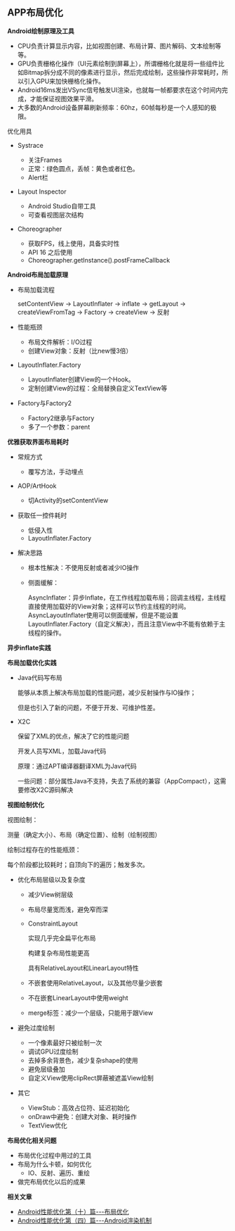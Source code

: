 ## APP布局优化



**Android绘制原理及工具**

+ CPU负责计算显示内容，比如视图创建、布局计算、图片解码、文本绘制等等。
+ GPU负责栅格化操作（UI元素绘制到屏幕上），所谓栅格化就是将一些组件比如Bitmap拆分成不同的像素进行显示，然后完成绘制，这些操作非常耗时，所以引入GPU来加快栅格化操作。
+ Android16ms发出VSync信号触发UI渲染，也就每一帧都要求在这个时间内完成，才能保证视图效果平滑。
+ 大多数的Android设备屏幕刷新频率：60hz，60帧每秒是一个人感知的极限。

优化用具

+ Systrace

  + 关注Frames
  + 正常：绿色圆点，丢帧：黄色或者红色。
  + Alert栏

+ Layout Inspector

  + Android Studio自带工具
  + 可查看视图层次结构

+ Choreographer

  + 获取FPS，线上使用，具备实时性
  + API 16 之后使用
  + Choreographer.getInstance().postFrameCallback

  

**Android布局加载原理**

+ 布局加载流程

  setContentView -> LayoutInflater -> inflate -> getLayout -> createViewFromTag -> Factory -> createView -> 反射

+ 性能瓶颈

  + 布局文件解析：I/O过程
  + 创建View对象：反射（比new慢3倍）

+ LayoutInflater.Factory

  + LayoutInflater创建View的一个Hook。
  + 定制创建View的过程：全局替换自定义TextView等

+ Factory与Factory2

  + Factory2继承与Factory
  + 多了一个参数：parent



**优雅获取界面布局耗时**

+ 常规方式

  + 覆写方法，手动埋点

+ AOP/ArtHook

  + 切Activity的setContentView

+ 获取任一控件耗时

  + 低侵入性
  + LayoutInflater.Factory

+ 解决思路

  + 根本性解决：不使用反射或者减少IO操作

  + 侧面缓解：

    AsyncInflater：异步Inflate，在工作线程加载布局；回调主线程，主线程直接使用加载好的View对象；这样可以节约主线程的时间。AsyncLayoutInflater使用可以侧面缓解，但是不能设置LayoutInflater.Factory（自定义解决），而且注意View中不能有依赖于主线程的操作。



**异步inflate实践**





**布局加载优化实践**

+ Java代码写布局

  能够从本质上解决布局加载的性能问题，减少反射操作与IO操作；

  但是也引入了新的问题，不便于开发、可维护性差。

+ X2C

  保留了XML的优点，解决了它的性能问题

  开发人员写XML，加载Java代码

  原理：通过APT编译器翻译XML为Java代码

  一些问题：部分属性Java不支持，失去了系统的兼容（AppCompact），这需要修改X2C源码解决

  

**视图绘制优化**

视图绘制：

测量（确定大小）、布局（确定位置）、绘制（绘制视图）

绘制过程存在的性能瓶颈：

每个阶段都比较耗时；自顶向下的遍历；触发多次。

+ 优化布局层级以及复杂度

  + 减少View树层级

  + 布局尽量宽而浅，避免窄而深

  + ConstraintLayout

    实现几乎完全扁平化布局

    构建复杂布局性能更高

    具有RelativeLayout和LinearLayout特性

  + 不嵌套使用RelativeLayout，以及其他尽量少嵌套

  + 不在嵌套LinearLayout中使用weight

  + merge标签：减少一个层级，只能用于跟View

+ 避免过度绘制

  + 一个像素最好只被绘制一次
  + 调试GPU过度绘制
  + 去掉多余背景色，减少复杂shape的使用
  + 避免层级叠加
  + 自定义View使用clipRect屏蔽被遮盖View绘制

+ 其它

  + ViewStub：高效占位符、延迟初始化
  + onDraw中避免：创建大对象、耗时操作
  + TextView优化



**布局优化相关问题**

+ 布局优化过程中用过的工具
+ 布局为什么卡顿，如何优化
  + IO、反射、遍历、重绘
+ 做完布局优化以后的成果



**相关文章**

+ [Android性能优化第（十）篇---布局优化](https://www.jianshu.com/p/c0e0cca14162)
+ [Android性能优化第（四）篇---Android渲染机制](https://www.jianshu.com/p/9ac245657127)